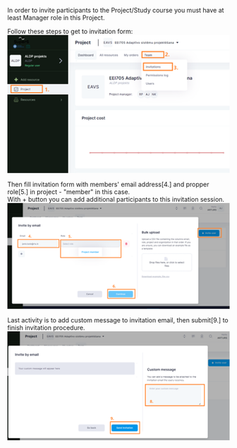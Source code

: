 In order to invite participants to the Project/Study course you must have at least Manager role in this Project.  

Follow these steps to get to invitation form:
![](../images/waldur-invite0.png)  

Then fill invitation form with members' email address[4.] and propper role[5.] in project - "member" in this case.  
With + button you can add additional participants to this invitation session.  
![](../images/waldur-invite1.png)  

Last activity is to add custom message to invitation email, then submit[9.] to finish invitation procedure. 
![](../images/waldur-invite2.png)
